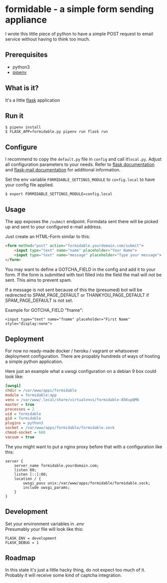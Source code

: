 formidable - a simple form sending appliance
============================================

I wrote this little piece of python to have a simple POST request to email service without having to think too much.

Prerequisites
--------------

- python3
- [pipenv](https://docs.pipenv.org/)

What is it?
-------------

It's a little [flask](http://flask.pocoo.org/) application


Run it
-------

```
$ pipenv install
$ FLASK_APP=formidable.py pipenv run flask run
```

Configure
----------

I recommend to copy the `default.py` file in `config` and call it`local.py`. Adjust all configuration parameters to your needs. Refer to [flask documentation](http://flask.pocoo.org/docs/0.12/config/) and [flask-mail documentation](https://pythonhosted.org/Flask-Mail/) for additional information.

Set the env variable `FORMIDABLE_SETTINGS_MODULE` to `config.local` to have your config file applied.
```
$ export FORMIDABLE_SETTINGS_MODULE=config.local
```

Usage
------

The app exposes the `/submit` endpoint. Formdata sent there will be picked up and sent to your configured e-mail address.

Just create an HTML-Form similar to this:
```html
<form method="post" action="formidable.yourdomain.com/submit">
    <input type="text" name="name" placeholder="Your Name">
    <input type="text" name="message" placeholder="Type your message">
</form>
```
You may want to define a GOTCHA_FIELD in the config and add it to your form.
If the form is submitted with text filled into the field the mail will not be sent.
This aims to prevent spam.

If a message is not sent because of this the (presumed) bot will be redirected to SPAM_PAGE_DEFAULT or 
THANKYOU_PAGE_DEFAULT if SPAM_PAGE_DEFAULT is not set. 

Example for GOTCHA_FIELD "fname":
```
<input type="text" name="fname" placeholder="First Name" style="display:none">
```

Deployment
-----------

For now no ready-made docker / heroku / vagrant or whatsoever deployment configuration. There are propably hundreds of ways of hosting a simple python application.

Here just an example what a uwsgi configuration on a debian 9 box could look like:

```ini
[uwsgi]
chdir = /var/www/apps/formidable
module = formidable:app
venv = /var/www/.local/share/virtualenvs/formidable-85KupQM6
master = true
processes = 2
uid = formidable
gid = formidable
plugins = python3
socket = /var/www/apps/formidable/formidable.sock
chmod-socket = 660
vacuum = true
```

The you might want to put a nginx proxy before that with a configuration like this:

```
server {
    server_name formidable.yourdomain.com;
    listen 80;
    listen [::]:80;
    location / {
        uwsgi_pass unix:/var/www/apps/formidable/formidable.sock;
        include uwsgi_params;
    }
}
```

Development
-----------
Set your environment variables in *.env*  
Presumably your file will look like this:
```
FLASK_ENV = development
FLASK_DEBUG = 1
```

Roadmap
--------

In this state it's just a little hacky thing, do not expect too much of it. Probably it will receive some kind of captcha integration.